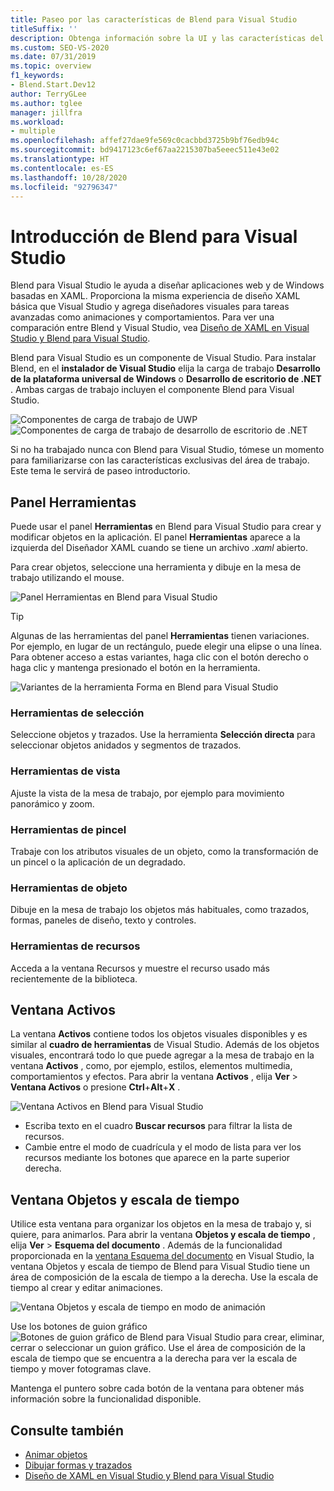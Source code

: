 ```yaml
---
title: Paseo por las características de Blend para Visual Studio
titleSuffix: ''
description: Obtenga información sobre la UI y las características del área de trabajo de Blend para Visual Studio, un componente que sirve para diseñar aplicaciones web y aplicaciones de Windows basadas en XAML.
ms.custom: SEO-VS-2020
ms.date: 07/31/2019
ms.topic: overview
f1_keywords:
- Blend.Start.Dev12
author: TerryGLee
ms.author: tglee
manager: jillfra
ms.workload:
- multiple
ms.openlocfilehash: affef27dae9fe569c0cacbbd3725b9bf76edb94c
ms.sourcegitcommit: bd9417123c6ef67aa2215307ba5eeec511e43e02
ms.translationtype: HT
ms.contentlocale: es-ES
ms.lasthandoff: 10/28/2020
ms.locfileid: "92796347"
---
```

# <a name="blend-for-visual-studio-overview"></a>Introducción de Blend para Visual Studio

Blend para Visual Studio le ayuda a diseñar aplicaciones web y de Windows basadas en XAML. Proporciona la misma experiencia de diseño XAML básica que Visual Studio y agrega diseñadores visuales para tareas avanzadas como animaciones y comportamientos. Para ver una comparación entre Blend y Visual Studio, vea [Diseño de XAML en Visual Studio y Blend para Visual Studio](../xaml-tools/designing-xaml-in-visual-studio.md).

Blend para Visual Studio es un componente de Visual Studio. Para instalar Blend, en el **instalador de Visual Studio** elija la carga de trabajo **Desarrollo de la plataforma universal de Windows** o **Desarrollo de escritorio de .NET** . Ambas cargas de trabajo incluyen el componente Blend para Visual Studio.

![Componentes de carga de trabajo de UWP](media/installer-uwp.png)&nbsp;&nbsp;&nbsp;&nbsp;![Componentes de carga de trabajo de desarrollo de escritorio de .NET](media/installer-dotnet-desktop.png)

Si no ha trabajado nunca con Blend para Visual Studio, tómese un momento para familiarizarse con las características exclusivas del área de trabajo. Este tema le servirá de paseo introductorio.

## <a name="tools-panel"></a>Panel Herramientas

Puede usar el panel **Herramientas** en Blend para Visual Studio para crear y modificar objetos en la aplicación. El panel **Herramientas** aparece a la izquierda del Diseñador XAML cuando se tiene un archivo *.xaml* abierto.

Para crear objetos, seleccione una herramienta y dibuje en la mesa de trabajo utilizando el mouse.

![Panel Herramientas en Blend para Visual Studio](media/blend-tools-panel.png)

> [!TIP]
> Algunas de las herramientas del panel **Herramientas** tienen variaciones. Por ejemplo, en lugar de un rectángulo, puede elegir una elipse o una línea. Para obtener acceso a estas variantes, haga clic con el botón derecho o haga clic y mantenga presionado el botón en la herramienta.
>
> ![Variantes de la herramienta Forma en Blend para Visual Studio](media/blend-rectangle-tool-variations.png)

### <a name="selection-tools"></a>Herramientas de selección

Seleccione objetos y trazados. Use la herramienta **Selección directa** para seleccionar objetos anidados y segmentos de trazados.

### <a name="view-tools"></a>Herramientas de vista

Ajuste la vista de la mesa de trabajo, por ejemplo para movimiento panorámico y zoom.

### <a name="brush-tools"></a>Herramientas de pincel

Trabaje con los atributos visuales de un objeto, como la transformación de un pincel o la aplicación de un degradado.

### <a name="object-tools"></a>Herramientas de objeto

Dibuje en la mesa de trabajo los objetos más habituales, como trazados, formas, paneles de diseño, texto y controles.

### <a name="asset-tools"></a>Herramientas de recursos

Acceda a la ventana Recursos y muestre el recurso usado más recientemente de la biblioteca.

## <a name="assets-window"></a>Ventana Activos

La ventana **Activos** contiene todos los objetos visuales disponibles y es similar al **cuadro de herramientas** de Visual Studio. Además de los objetos visuales, encontrará todo lo que puede agregar a la mesa de trabajo en la ventana **Activos** , como, por ejemplo, estilos, elementos multimedia, comportamientos y efectos. Para abrir la ventana **Activos** , elija **Ver** > **Ventana Activos** o presione **Ctrl**+**Alt**+**X** .

![Ventana Activos en Blend para Visual Studio](media/blend-assets-window.png)

- Escriba texto en el cuadro **Buscar recursos** para filtrar la lista de recursos.
- Cambie entre el modo de cuadrícula y el modo de lista para ver los recursos mediante los botones que aparece en la parte superior derecha.

## <a name="objects-and-timeline-window"></a>Ventana Objetos y escala de tiempo

Utilice esta ventana para organizar los objetos en la mesa de trabajo y, si quiere, para animarlos. Para abrir la ventana **Objetos y escala de tiempo** , elija **Ver** > **Esquema del documento** . Además de la funcionalidad proporcionada en la [ventana Esquema del documento](creating-a-ui-by-using-xaml-designer-in-visual-studio.md#document-outline-window) en Visual Studio, la ventana Objetos y escala de tiempo de Blend para Visual Studio tiene un área de composición de la escala de tiempo a la derecha. Use la escala de tiempo al crear y editar animaciones.

![Ventana Objetos y escala de tiempo en modo de animación](media/storyboard-timeline.png)

Use los botones de guion gráfico ![Botones de guion gráfico de Blend para Visual Studio](media/storyboard-buttons.png) para crear, eliminar, cerrar o seleccionar un guion gráfico. Use el área de composición de la escala de tiempo que se encuentra a la derecha para ver la escala de tiempo y mover fotogramas clave.

Mantenga el puntero sobre cada botón de la ventana para obtener más información sobre la funcionalidad disponible.

## <a name="see-also"></a>Consulte también

- [Animar objetos](../xaml-tools/animate-objects-in-xaml-designer.md)
- [Dibujar formas y trazados](../xaml-tools/draw-shapes-and-paths.md)
- [Diseño de XAML en Visual Studio y Blend para Visual Studio](../xaml-tools/designing-xaml-in-visual-studio.md)
